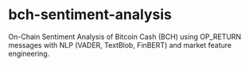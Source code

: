 # bch-sentiment-analysis
On-Chain Sentiment Analysis of Bitcoin Cash (BCH) using OP_RETURN messages with NLP (VADER, TextBlob, FinBERT) and market feature engineering.
